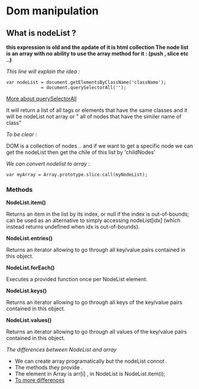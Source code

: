 # Dom manipulation

## What is nodeList ?

**this expression is old
and the apdate of it is html collection
The node list is an array with no ability to use the array method for it : (push , slice etc ..)**


_This line will explain the idea :_
```
var nodeList = document.getElementsByClassName('className');
             = document.querySelectorAll('');
```
[More about querySelectorAll](https://www.w3schools.com/jsref/met_document_queryselectorall.asp)



It will return a list of all tags or elements that have the same classes and it will be nodeList not array
or " all of nodes that have the similer name of class"

_To be clear :_

DOM is a collection of nodes .. and if we want to get a specific node we can get the nodeList then get the chile of this list by 'childNodes'

_We can convert nodelist to array :_

```
var myArray = Array.prototype.slice.call(myNodeList);
```

### Methods
**NodeList.item()**

Returns an item in the list by its index, or null if the index is out-of-bounds; can be used as an alternative to simply accessing nodeList[idx] (which instead returns  undefined when idx is out-of-bounds).

**NodeList.entries()**

Returns an iterator
 allowing to go through all key/value pairs contained in this object.

**NodeList.forEach()**

Executes a provided function once per NodeList element.

**NodeList.keys()**

Returns an iterator allowing to go through all keys of the key/value pairs contained in this object.

**NodeList.values()**

Returns an iterator allowing to go through all values of the key/value pairs contained in this object.

_The differences between NodeList and array_
* We can create array programatically but the nodeList connot .
* The methods they provide .
* The element in Array is arr[i] ,
   in NodeList is NodeList.item(i);
* [To more differences](https://toddmotto.com/a-comprehensive-dive-into-nodelists-arrays-converting-nodelists-and-understanding-the-dom/#browser-support)
